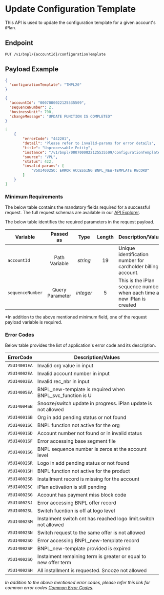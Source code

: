 # Update Configuration Template

This API is used to update the configuration template for a given account's iPlan.

## Endpoint

`PUT /v1/bnpl/{accountId}/configurationTemplate`

## Payload Example

<!--
type: tab
titles: Request, Response, Error
-->

```json
{
  "configurationTemplate": "TMPL20"
}
```

<!--
type: tab
-->

```json
{
  "accountId": "0007000022125535509",
  "sequenceNumber": 2,
  "businessUnit": 700,
  "changeMessage": "UPDATE FUNCTION IS COMPLETED"
}
```

<!--
type: tab
-->

```json
[
    {
        "errorCode": "442201",
        "detail": "Please refer to invalid-params for error details",
        "title": "Unprocessable Entity",
        "instance": "/v1/bnpl/0007000022125535509/configurationTemplate",
        "source": "VPL",
        "status": 422,
        "invalid-params": [
            "V5UI4002SO: ERROR ACCESSING BNPL_NEW-TEMPLATE RECORD"
        ]
    }
]
```

<!-- type: tab-end -->

### Minimum Requirements

The below table contains the mandatory fields required for a successful request. The full request schemas are available in our [API Explorer](../api/?type=put&path=/v1/bnpl/{accountId}/configurationTemplate).

The below table identifies the required parameters in the request payload.

| Variable | Passed as | Type | Length | Description/Values |
| -------- | :-------: | :--: | :------------: | ------------------ |
| `accountId` | Path Variable | *string* | 19 | Unique identification number for cardholder billing account. |
| `sequenceNumber` | Query Parameter | *integer* | 5 | This is the iPlan sequence number when each time a new iPlan is created |

*In addition to the above mentioned minimum field, one of the request payload variable is required.

### Error Codes

Below table provides the list of application's error code and its description.

| ErrorCode |  Description/Values |
| --------  | ------------------ |
| `V5UI4001EA` | Invalid org value in input |
| `V5UI4002EA` | Invalid account number in input |
| `V5UI4003EA` | Invalid rec_nbr in input |
| `V5UI4005EA` | BNPL_new-template is required when BNPL_svc_function is U |
| `V5UI4004SB` | Snooze/switch update in progress. iPlan update is not allowed |
| `V5UI4001SB` | Org in add pending status or not found |
| `V5UI4001SC` | BNPL function not active for the org |
| `V5UI4001SD` | Account number not found or in invalid status |
| `V5UI4001SF` | Error accessing base segment file |
| `V5UI4001SG` | BNPL sequence number is zeros at the account level |
| `V5UI4002SR` | Logo in add pending status or not found |
| `V5UI4001SH` | BNPL function not active for the product |
| `V5UI4002SB` | Installment record is missing for the account |
| `V5UI4002SC` | iPlan activation is still pending |
| `V5UI4002SG` | Account has payment miss block code |
| `V5UI4002SJ` | Error accessing BNPL offer record |
| `V5UI4002SL` | Switch fucntion is off at logo level |
| `V5UI4002SM` | Instalment switch cnt has reached logo limit.switch not allowed |
| `V5UI4002SN` | Switch request to the same offer is not allowed |
| `V5UI4002SO` | Error accessing BNPL_new-template record |
| `V5UI4002SP` | BNPL_new-template provided is expired |
| `V5UI4002SQ` | Instalment remaining term is greater or equal to new offer term |
| `V5UI4002SH` | All installment is requested. Snooze not allowed |

*In addition to the above mentioned error codes, please refer this link for common error codes [Common Error Codes](?path=docs/Common_Error_Code.md).*
